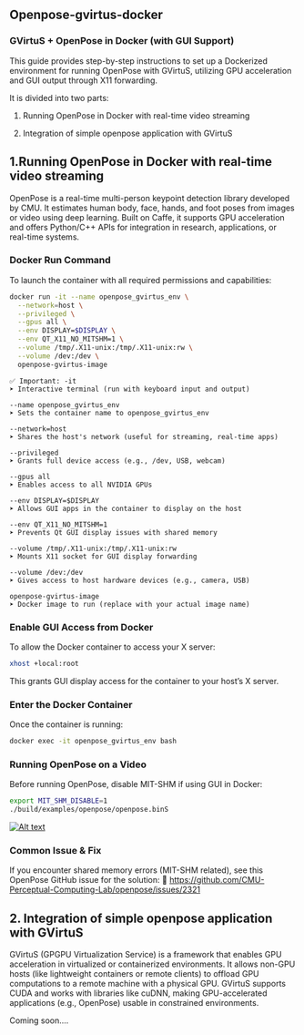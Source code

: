## Openpose-gvirtus-docker

### GVirtuS + OpenPose in Docker (with GUI Support)

This guide provides step-by-step instructions to set up a Dockerized environment for running OpenPose with GVirtuS, utilizing GPU acceleration and GUI output through X11 forwarding.

It is divided into two parts:

  1. Running OpenPose in Docker with real-time video streaming

  2. Integration of simple openpose application with GVirtuS


## 1.Running OpenPose in Docker with real-time video streaming
OpenPose is a real-time multi-person keypoint detection library developed by CMU. It estimates human body, face, hands, and foot poses from images or video using deep learning. Built on Caffe, it supports GPU acceleration and offers Python/C++ APIs for integration in research, applications, or real-time systems.

### Docker Run Command
To launch the container with all required permissions and capabilities:
```bash
docker run -it --name openpose_gvirtus_env \
  --network=host \
  --privileged \
  --gpus all \
  --env DISPLAY=$DISPLAY \
  --env QT_X11_NO_MITSHM=1 \
  --volume /tmp/.X11-unix:/tmp/.X11-unix:rw \
  --volume /dev:/dev \
  openpose-gvirtus-image
```
    ✅ Important: -it
    ➤ Interactive terminal (run with keyboard input and output)
    
    --name openpose_gvirtus_env
    ➤ Sets the container name to openpose_gvirtus_env
    
    --network=host
    ➤ Shares the host's network (useful for streaming, real-time apps)
    
    --privileged
    ➤ Grants full device access (e.g., /dev, USB, webcam)
    
    --gpus all
    ➤ Enables access to all NVIDIA GPUs
    
    --env DISPLAY=$DISPLAY
    ➤ Allows GUI apps in the container to display on the host
    
    --env QT_X11_NO_MITSHM=1
    ➤ Prevents Qt GUI display issues with shared memory
    
    --volume /tmp/.X11-unix:/tmp/.X11-unix:rw
    ➤ Mounts X11 socket for GUI display forwarding
    
    --volume /dev:/dev
    ➤ Gives access to host hardware devices (e.g., camera, USB)
    
    openpose-gvirtus-image
    ➤ Docker image to run (replace with your actual image name)
    
### Enable GUI Access from Docker
To allow the Docker container to access your X server:
```bash
xhost +local:root
```
This grants GUI display access for the container to your host’s X server.

### Enter the Docker Container
Once the container is running:
```bash
docker exec -it openpose_gvirtus_env bash
```

### Running OpenPose on a Video
Before running OpenPose, disable MIT-SHM if using GUI in Docker:
```bash
export MIT_SHM_DISABLE=1
./build/examples/openpose/openpose.binS
```
[![Alt text]()](https://github.com/darshan-kt/Openpose-gvirtus-docker/blob/master/openpose_git.gif)

### Common Issue & Fix

If you encounter shared memory errors (MIT-SHM related), see this OpenPose GitHub issue for the solution:
📎 https://github.com/CMU-Perceptual-Computing-Lab/openpose/issues/2321


##  2. Integration of simple openpose application with GVirtuS
GVirtuS (GPGPU Virtualization Service) is a framework that enables GPU acceleration in virtualized or containerized environments. It allows non-GPU hosts (like lightweight containers or remote clients) to offload GPU computations to a remote machine with a physical GPU. GVirtuS supports CUDA and works with libraries like cuDNN, making GPU-accelerated applications (e.g., OpenPose) usable in constrained environments.

Coming soon....
